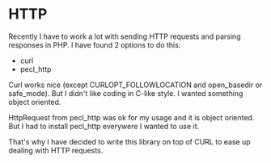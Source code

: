 # HTTP

Recently I have to work a lot with sending HTTP requests and parsing responses in PHP. I have found 2 options to do this:

* curl
* pecl_http

Curl works nice (except CURLOPT_FOLLOWLOCATION and open_basedir or safe_mode). But I didn't like coding in C-like style. I wanted something object oriented.

HttpRequest from pecl_http was ok for my usage and it is object oriented. But I had to install pecl_http everywere I wanted to use it.

That's why I have decided to write this library on top of CURL to ease up dealing with HTTP requests.
